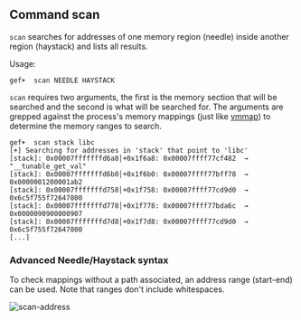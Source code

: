 ## Command scan ##

`scan` searches for addresses of one memory region (needle) inside another
region (haystack) and lists all results.

Usage:

```
gef➤  scan NEEDLE HAYSTACK
```

`scan` requires two arguments, the first is the memory section that will be
searched and the second is what will be searched for. The arguments are grepped
against the process's memory mappings (just like [vmmap](./vmmap.md)) to
determine the memory ranges to search.

```
gef➤  scan stack libc
[+] Searching for addresses in 'stack' that point to 'libc'
[stack]: 0x00007fffffffd6a8│+0x1f6a8: 0x00007ffff77cf482  →  "__tunable_get_val"
[stack]: 0x00007fffffffd6b0│+0x1f6b0: 0x00007ffff77bff78  →  0x0000001200001ab2
[stack]: 0x00007fffffffd758│+0x1f758: 0x00007ffff77cd9d0  →  0x6c5f755f72647800
[stack]: 0x00007fffffffd778│+0x1f778: 0x00007ffff77bda6c  →  0x0000090900000907
[stack]: 0x00007fffffffd7d8│+0x1f7d8: 0x00007ffff77cd9d0  →  0x6c5f755f72647800
[...]
```

### Advanced Needle/Haystack syntax ###

To check mappings without a path associated, an address range (start-end) can
be used. Note that ranges don't include whitespaces.

![scan-address](https://i.imgur.com/ExJC2p7.png)

